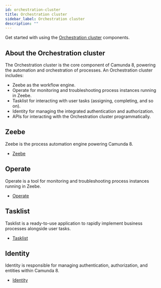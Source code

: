 ```yaml
---
id: orchestration-cluster
title: Orchestration cluster
sidebar_label: Orchestration cluster
description: ""
---
```


Get started with using the [Orchestration cluster](/reference/glossary.md#orchestration-cluster) components.

## About the Orchestration cluster

The Orchestration cluster is the core component of Camunda 8, powering the automation and orchestration of processes. An Orchestration cluster includes:

- Zeebe as the workflow engine.
- Operate for monitoring and troubleshooting process instances running in Zeebe.
- Tasklist for interacting with user tasks (assigning, completing, and so on).
- Identity for managing the integrated authentication and authorization.
- APIs for interacting with the Orchestration cluster programmatically.

## Zeebe

Zeebe is the process automation engine powering Camunda 8.

- [Zeebe](/components/zeebe/zeebe-overview.md)

## Operate

Operate is a tool for monitoring and troubleshooting process instances running in Zeebe.

- [Operate](/components/operate/operate-introduction.md)

## Tasklist

Tasklist is a ready-to-use application to rapidly implement business processes alongside user tasks.

- [Tasklist](/components/tasklist/introduction-to-tasklist.md)

## Identity

Identity is responsible for managing authentication, authorization, and entities within Camunda 8.

- [Identity](/components/identity/identity-introduction.md)
